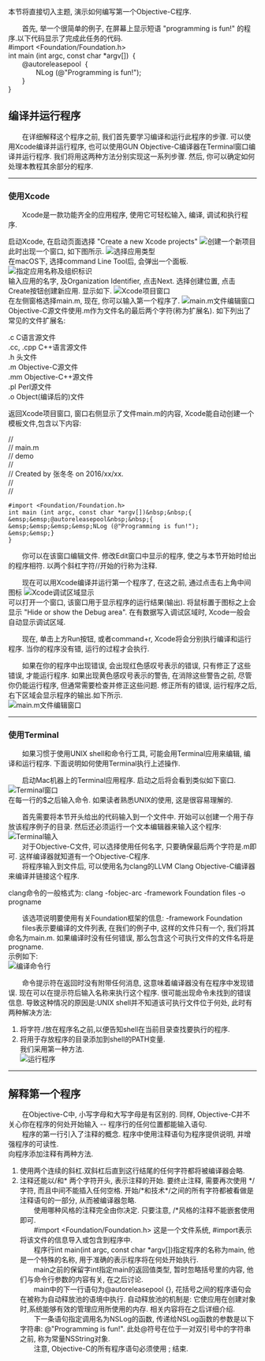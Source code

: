 本节将直接切入主题, 演示如何编写第一个Objective-C程序.&emsp;&emsp;首先, 举一个很简单的例子, 在屏幕上显示短语 "programming is fun!" 的程序.以下代码显示了完成此任务的代码.  	#import <Foundation/Foundation.h>  	int main (int argc, const char *argv[])&nbsp;&nbsp;{  	&emsp;&emsp;@autoreleasepool&nbsp;&nbsp;{  		&emsp;&emsp;&emsp;&emsp;NLog (@"Programming is fun!");  	&emsp;&emsp;}  }## 编译并运行程序&emsp;&emsp;在详细解释这个程序之前, 我们首先要学习编译和运行此程序的步骤. 可以使用Xcode编译并运行程序, 也可以使用GUN Objective-C编译器在Terminal窗口编译并运行程序. 我们将用这两种方法分别实现这一系列步骤. 然后, 你可以确定如何处理本教程其余部分的程序.	***### 使用Xcode&emsp;&emsp;Xcode是一款功能齐全的应用程序, 使用它可轻松输入, 编译, 调试和执行程序. 启动Xcode, 在启动页面选择 "Create a new Xcode projects"![创建一个新项目](../assets/images/demoImage/02-demo01.png)  此时出现一个窗口, 如下图所示.![选择应用类型](../assets/images/demoImage/02-demo02.png)  在macOS下, 选择command Line Tool后, 会弹出一个面板.![指定应用名称及组织标识](../assets/images/demoImage/02-demo03.png)  输入应用的名字, 及Organization Identifier, 点击Next. 选择创建位置, 点击Create按钮创建新应用. 显示如下.![Xcode项目窗口](../assets/images/demoImage/02-demo04.png)  在左侧窗格选择main.m, 现在, 你可以输入第一个程序了.![main.m文件编辑窗口](../assets/images/demoImage/02-demo05.png)  Objective-C源文件使用.m作为文件名的最后两个字符(称为扩展名). 如下列出了常见的文件扩展名:.c C语言源文件  .cc, .cpp C++语言源文件  .h 头文件  .m Objective-C源文件  .mm Objective-C++源文件  .pl Perl源文件  .o Object(编译后的)文件返回Xcode项目窗口, 窗口右侧显示了文件main.m的内容, Xcode能自动创建一个模板文件,包含以下内容://  //  main.m  //  demo  //  //  Created by 张冬冬 on 2016/xx/xx.  //  //  	#import <Foundation/Foundation.h>	int main (int argc, const char *argv[])&nbsp;&nbsp;{	&emsp;&emsp;@autoreleasepool&nbsp;&nbsp;{	&emsp;&emsp;&emsp;&emsp;NLog (@"Programming is fun!");	&emsp;&emsp;}	}&emsp;&emsp;你可以在该窗口编辑文件. 修改Edit窗口中显示的程序, 使之与本节开始时给出的程序相符. 以两个斜杠字符//开始的行称为注释.&emsp;&emsp;现在可以用Xcode编译并运行第一个程序了, 在这之前, 通过点击右上角中间图标![Xcode调试区域显示](../assets/images/demoImage/02-demo06.png)  可以打开一个窗口, 该窗口用于显示程序的运行结果(输出). 将鼠标置于图标之上会显示 "Hide or show the Debug area". 在有数据写入调试区域时, Xcode一般会自动显示调试区域.&emsp;&emsp;现在, 单击上方Run按钮, 或者command+r, Xcode将会分别执行编译和运行程序. 当你的程序没有错, 运行的过程才会执行.&emsp;&emsp;如果在你的程序中出现错误, 会出现红色感叹号表示的错误, 只有修正了这些错误, 才能运行程序. 如果出现黄色感叹号表示的警告, 在消除这些警告之前, 尽管你仍能运行程序, 但通常需要检查并修正这些问题. 修正所有的错误, 运行程序之后, 右下区域会显示程序的输出.如下所示.  ![main.m文件编辑窗口](../assets/images/demoImage/02-demo07.png)***### 使用Terminal&emsp;&emsp;如果习惯于使用UNIX shell和命令行工具, 可能会用Terminal应用来编辑, 编译和运行程序. 下面说明如何使用Terminal执行上述操作.&emsp;&emsp;启动Mac机器上的Terminal应用程序. 启动之后将会看到类似如下窗口.![Terminal窗口](../assets/images/demoImage/02-demo08.png)  在每一行的$之后输入命令. 如果读者熟悉UNIX的使用, 这是很容易理解的.&emsp;&emsp;首先需要将本节开头给出的代码输入到一个文件中. 开始可以创建一个用于存放该程序例子的目录. 然后还必须运行一个文本编辑器来输入这个程序:![Terminal输入](../assets/images/demoImage/02-demo09.png)  &emsp;&emsp;对于Objective-C文件, 可以选择使用任何名字, 只要确保最后两个字符是.m即可. 这样编译器就知道有一个Objective-C程序.  &emsp;&emsp;将程序输入到文件后, 可以使用名为clang的LLVM Clang Objective-C编译器来编译并链接这个程序.clang命令的一般格式为:clang -fobjec-arc -framework Foundation files -o progname&emsp;&emsp;该选项说明要使用有关Foundation框架的信息:-framework Foundation  &emsp;&emsp;files表示要编译的文件列表, 在我们的例子中, 这样的文件只有一个, 我们将其命名为main.m. 如果编译时没有任何错误, 那么包含这个可执行文件的文件名将是progname.  示例如下:  ![编译命令行](../assets/images/demoImage/02-demo10.png)&emsp;&emsp;命令提示符在返回时没有附带任何消息, 这意味着编译器没有在程序中发现错误. 现在可以在提示符后输入名称来执行这个程序.很可能出现命令未找到的错误信息. 导致这种情况的原因是:UNIX shell并不知道该可执行文件位于何处, 此时有两种解决方法: 1. 将字符./放在程序名之前,以便告知shell在当前目录查找要执行的程序. 2. 将用于存放程序的目录添加到shell的PATH变量.  我们采用第一种方法.  ![运行程序](../assets/images/demoImage/02-demo11.png)***## 解释第一个程序&emsp;&emsp;在Objective-C中, 小写字母和大写字母是有区别的. 同样, Objective-C并不关心你在程序的何处开始输入 -- 程序行的任何位置都能输入语句.  &emsp;&emsp;程序的第一行引入了注释的概念. 程序中使用注释语句为程序提供说明, 并增强程序的可读性.  向程序添加注释有两种方法. 1. 使用两个连续的斜杠.双斜杠后直到这行结尾的任何字符都将被编译器会略. 2. 注释还能以/和\* 两个字符开头, 表示注释的开始. 要终止注释, 需要再次使用 \*/字符, 而且中间不能插入任何空格. 开始/\*和技术\*/之间的所有字符都被看做是注释语句的一部分, 从而被编译器忽略.  	&emsp;&emsp;使用哪种风格的注释完全由你决定. 只要注意, /*风格的注释不能嵌套使用即可.  &emsp;&emsp;#import <Foundation/Foundation.h>这是一个文件系统, #import表示将该文件的信息导入或包含到程序中.  &emsp;&emsp;程序行int main(int argc, const char *argv[])指定程序的名称为main, 他是一个特殊的名称, 用于准确的表示程序将在何处开始执行.  &emsp;&emsp;main之前的保留字int指定main的返回值类型, 暂时忽略括号里的内容, 他们与命令行参数的内容有关, 在之后讨论.  &emsp;&emsp;main中的下一行语句为@autoreleasepool {}, 花括号之间的程序语句会在被称为自动释放池的语境中执行. 自动释放池的机制是:它使应用在创建对象时,系统能够有效的管理应用所使用的内存. 相关内容将在之后详细介绍.  &emsp;&emsp;下一条语句指定调用名为NSLog的函数, 传递给NSLog函数的参数是以下字符串: @"Programming is fun!". 此处@符号在位于一对双引号中的字符串之前, 称为常量NSString对象.  &emsp;&emsp;注意, Objective-C的所有程序语句必须使用 ; 结束.	
